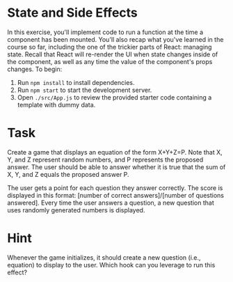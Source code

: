 # State and Side Effects

In this exercise, you'll implement code to run a function at the time a component has been mounted. You'll also recap what you've learned in the course so far, including the one of the trickier parts of React: managing state. Recall that React will re-render the UI when state changes inside of the component, as well as any time the value of the component's props changes. To begin:

1. Run `npm install` to install dependencies.
2. Run `npm start` to start the development server.
3. Open `./src/App.js` to review the provided starter code containing a template with dummy data.

# Task

Create a game that displays an equation of the form X+Y+Z=P. Note that X, Y, and Z represent random numbers, and P represents the proposed answer. The user should be able to answer whether it is true that the sum of X, Y, and Z equals the proposed answer P.

The user gets a point for each question they answer correctly. The score is displayed in this format: [number of correct answers]/[number of questions answered]. Every time the user answers a question, a new question that uses randomly generated numbers is displayed.

# Hint

Whenever the game initializes, it should create a new question (i.e., equation) to display to the user. Which hook can you leverage to run this effect?
